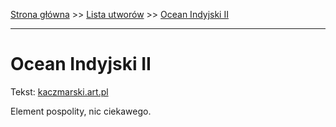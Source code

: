 [Strona główna](../index.md) >> [Lista utworów](../list.md) >> [Ocean Indyjski II](373.md)

---

# Ocean Indyjski II

Tekst: [kaczmarski.art.pl](https://www.kaczmarski.art.pl/tworczosc/wiersze/ocean-indyjski-ii/)

Element pospolity, nic ciekawego.